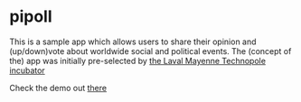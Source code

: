 # pipoll

This is a sample app which allows users to share their opinion and (up/down)vote about worldwide social and political events.
The (concept of the) app was initially pre-selected by <a href="http://www.laval-technopole.fr/incubateur" target="_blank">the Laval Mayenne Technopole incubator</a>

Check the demo out <a href="https://www.youtube.com/watch?v=WfbBagopzZI&t=6s" target="_blank">there</a> 
